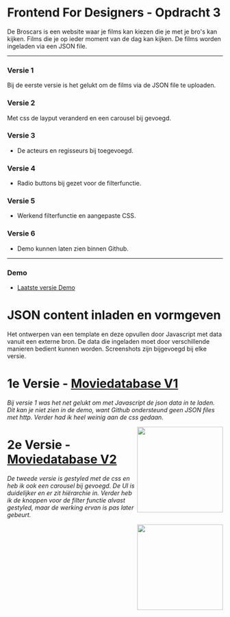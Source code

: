 # Frontend For Designers - Opdracht 3
De Broscars is een website waar je films kan kiezen die je met je bro's kan kijken. Films die je op ieder moment van de dag kan kijken. De films worden ingeladen via een JSON file.

---

### Versie 1
Bij de eerste versie is het gelukt om de films via de JSON file te uploaden.

### Versie 2
Met css de layput veranderd en een carousel bij gevoegd.
  
### Versie 3
- De acteurs en regisseurs bij toegevoegd.

### Versie 4
- Radio buttons bij gezet voor de filterfunctie.

### Versie 5
- Werkend filterfunctie en aangepaste CSS.

### Versie 6
- Demo kunnen laten zien binnen Github.
-----

### Demo

- [Laatste versie Demo](https://Mohammed1967.github.io/Frontend-For-Designers/Opdracht3/Movie%20database%20V7/FFD_Opdracht3_Versie_7)

# JSON content inladen en vormgeven
Het ontwerpen van een template en deze opvullen door Javascript met data vanuit een externe bron. De data die ingeladen moet door verschillende manieren bedient kunnen worden. Screenshots zijn bijgevoegd bij elke versie. 
# 1e Versie - [Moviedatabase V1](https://mohammed1967.github.io/Frontend-For-Designers/Opdracht3/Movie%20Database/)

<em>Bij versie 1 was het net gelukt om met Javascript de json data in te laden. Dit kan je niet zien in de demo, want Github ondersteund geen JSON files met http. Verder had ik heel weinig aan de css gedaan.</em>

<img align="right" src="https://oege.ie.hva.nl/~farganm001/Githubimages/versie%201.png" width="200"> 


# 2e Versie - [Moviedatabase V2](https://mohammed1967.github.io/Frontend-For-Designers/Opdracht3/Moviedatabase%20v2/Frontend_Versie_2)


<em>De tweede versie is gestyled met de css en heb ik ook een carousel bij gevoegd. De UI is duidelijker en er zit hiërarchie in. Verder heb ik de knoppen voor de filter functie alvast gestyled, maar de werking ervan is pas later gebeurt.</em>

<img align="right" src="https://oege.ie.hva.nl/~farganm001/Githubimages/versie%202.png" width="200"> 
